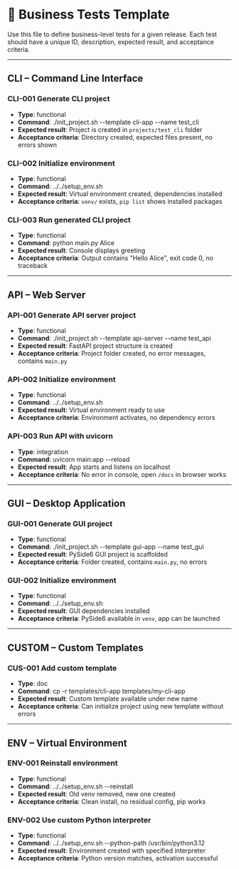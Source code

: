 # 📄 Business Tests Template

Use this file to define business-level tests for a given release. Each test should have a unique ID, description, expected result, and acceptance criteria.

---

## CLI – Command Line Interface

### CLI-001 Generate CLI project
- **Type**: functional
- **Command**: ./init_project.sh --template cli-app --name test_cli
- **Expected result**: Project is created in `projects/test_cli` folder
- **Acceptance criteria**: Directory created, expected files present, no errors shown

### CLI-002 Initialize environment
- **Type**: functional
- **Command**: ../../setup_env.sh
- **Expected result**: Virtual environment created, dependencies installed
- **Acceptance criteria**: `venv/` exists, `pip list` shows installed packages

### CLI-003 Run generated CLI project
- **Type**: functional
- **Command**: python main.py Alice
- **Expected result**: Console displays greeting
- **Acceptance criteria**: Output contains "Hello Alice", exit code 0, no traceback

---

## API – Web Server

### API-001 Generate API server project
- **Type**: functional
- **Command**: ./init_project.sh --template api-server --name test_api
- **Expected result**: FastAPI project structure is created
- **Acceptance criteria**: Project folder created, no error messages, contains `main.py`

### API-002 Initialize environment
- **Type**: functional
- **Command**: ../../setup_env.sh
- **Expected result**: Virtual environment ready to use
- **Acceptance criteria**: Environment activates, no dependency errors

### API-003 Run API with uvicorn
- **Type**: integration
- **Command**: uvicorn main:app --reload
- **Expected result**: App starts and listens on localhost
- **Acceptance criteria**: No error in console, open `/docs` in browser works

---

## GUI – Desktop Application

### GUI-001 Generate GUI project
- **Type**: functional
- **Command**: ./init_project.sh --template gui-app --name test_gui
- **Expected result**: PySide6 GUI project is scaffolded
- **Acceptance criteria**: Folder created, contains `main.py`, no errors

### GUI-002 Initialize environment
- **Type**: functional
- **Command**: ../../setup_env.sh
- **Expected result**: GUI dependencies installed
- **Acceptance criteria**: PySide6 available in `venv`, app can be launched

---

## CUSTOM – Custom Templates

### CUS-001 Add custom template
- **Type**: doc
- **Command**: cp -r templates/cli-app templates/my-cli-app
- **Expected result**: Custom template available under new name
- **Acceptance criteria**: Can initialize project using new template without errors

---

## ENV – Virtual Environment

### ENV-001 Reinstall environment
- **Type**: functional
- **Command**: ../../setup_env.sh --reinstall
- **Expected result**: Old venv removed, new one created
- **Acceptance criteria**: Clean install, no residual config, pip works

### ENV-002 Use custom Python interpreter
- **Type**: functional
- **Command**: ../../setup_env.sh --python-path /usr/bin/python3.12
- **Expected result**: Environment created with specified interpreter
- **Acceptance criteria**: Python version matches, activation successful